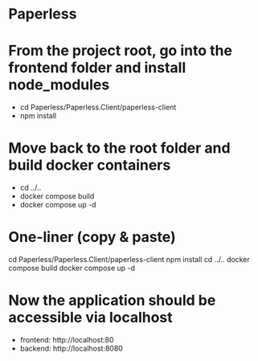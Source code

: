 # Paperless

# From the project root, go into the frontend folder and install node_modules
- cd Paperless/Paperless.Client/paperless-client
- npm install

# Move back to the root folder and build docker containers
- cd ../..
- docker compose build
- docker compose up -d

# One-liner (copy & paste)
cd Paperless/Paperless.Client/paperless-client
npm install
cd ../..
docker compose build
docker compose up -d

# Now the application should be accessible via localhost
- frontend: http://localhost:80
- backend: http://localhost:8080